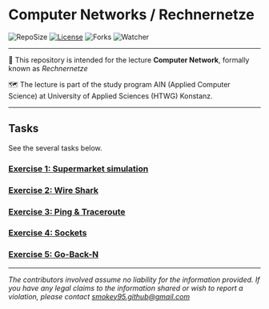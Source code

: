 ﻿# Computer Networks / Rechnernetze
 
![RepoSize](https://img.shields.io/github/repo-size/Smokey95/AIN_Computer_Networks)
[![License](https://img.shields.io/github/license/Smokey95/AIN_Computer_Networks)](https://cdn130.picsart.com/272563229032201.jpg?r1024x1024)
![Forks](https://img.shields.io/github/forks/Smokey95/AIN_Computer_Networks?color=green&style=social)
![Watcher](https://img.shields.io/github/watchers/Smokey95/AIN_Computer_Networks?style=social)

---

📄 This repository is intended for the lecture **Computer Network**, formally known as *Rechnernetze*

🗺️ The lecture is part of the study program AIN (Applied Computer Science) at University of Applied Sciences (HTWG) Konstanz.

---

## Tasks

See the several tasks below.

### [Exercise 1: Supermarket simulation](https://github.com/Smokey95/Computer_Networks/tree/master/01_Exercise_Supermarket)
### [Exercise 2: Wire Shark](https://github.com/Smokey95/Computer_Networks/tree/master/02_Exercise_WireShark)
### [Exercise 3: Ping & Traceroute](https://github.com/Smokey95/Computer_Networks/tree/master/03_Exercise_Ping_Traceroute)
### [Exercise 4: Sockets](https://github.com/Smokey95/AIN_Computer_Networks/tree/master/04_Exercise_Sockets)
### [Exercise 5: Go-Back-N](https://github.com/Smokey95/AIN_Computer_Networks/tree/master/05_GoBackN)

---

*The contributors involved assume no liability for the information provided. If you have any legal claims to the information shared or wish to report a violation, please contact smokey95.github@gmail.com*
